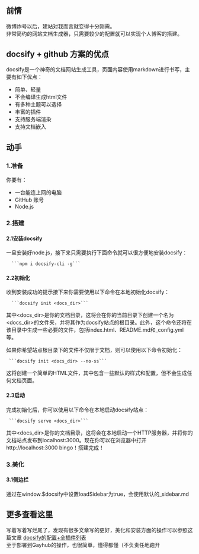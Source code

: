 # 

## 前情

微博炸号以后，建站对我而言就变得十分刚需。  
非常简约的网站文档生成器，只需要较少的配置就可以实现个人博客的搭建。

## docsify + github 方案的优点

docsify是一个神奇的文档网站生成工具，页面内容使用markdown进行书写，主要有如下优点：

- 简单、轻量
- 不会编译生成html文件
- 有多种主题可以选择
- 丰富的插件
- 支持服务端渲染
- 支持文档嵌入

## 动手

### 1.准备

你要有：
- 一台能连上网的电脑
- GitHub 账号
- Node.js


### 2.搭建

#### 2.1安装docsify

一旦安装好node.js，接下来只需要执行下面命令就可以很方便地安装docsify：

      ```npm i docsify-cli -g```


#### 2.2初始化

收到安装成功的提示接下来你需要使用以下命令在本地初始化docsify：

      ```docsify init <docs_dir>```

其中<docs_dir>是你的文档目录，这将会在你的当前目录下创建一个名为<docs_dir>的文件夹，并将其作为docsify站点的根目录。此外，这个命令还将在该目录中生成一些必要的文件，包括index.html、README.md和_config.yml等。

如果你希望站点根目录下的文件不仅限于文档，则可以使用以下命令初始化：

     ```docsify init <docs_dir> --no-ss```
      
这将创建一个简单的HTML文件，其中包含一些默认的样式和配置，但不会生成任何文档页面。

#### 2.3启动

完成初始化后，你可以使用以下命令在本地启动docsify站点：

     ```docsify serve <docs_dir>```

其中<docs_dir>是你的文档目录，这将会在本地启动一个HTTP服务器，并将你的文档站点发布到localhost:3000。现在你可以在浏览器中打开http://localhost:3000 bingo！搭建完成！

### 3.美化

#### 3.1侧边栏
通过在window.$docsify中设置loadSidebar为true，会使用默认的_sidebar.md

<!-- index.html -->

<script>
  window.$docsify = {
    ...
    loadSidebar: true,
    subMaxLevel: 2,
    ...
  }
</script>

## 更多查看这里

写着写着写烂尾了，发现有很多文章写的更好，美化和安装方面的操作可以参照这篇文章
[docsify的配置+全插件列表](https://xhhdd.cc/index.php/archives/80/comment-page-1)  
至于部署到Gayhub的操作，也很简单，懂得都懂（不负责任地跑开
